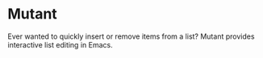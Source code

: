 # Mutant

Ever wanted to quickly insert or remove items from a list? Mutant
provides interactive list editing in Emacs.
